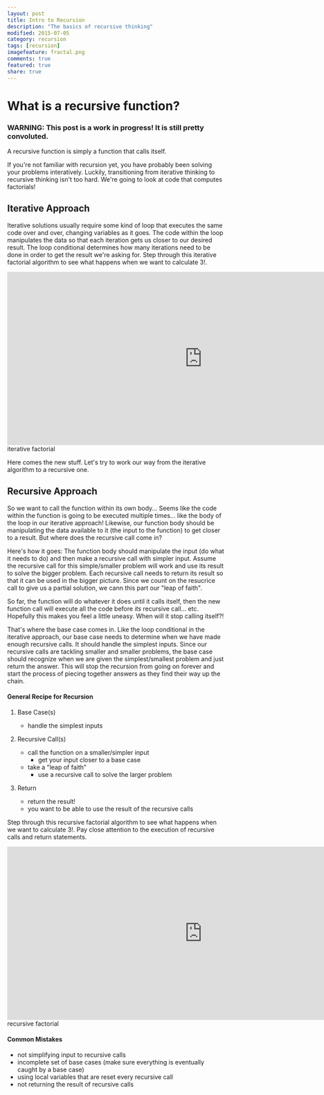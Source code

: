 ```yaml
---
layout: post
title: Intro to Recursion
description: "The basics of recursive thinking"
modified: 2015-07-05
category: recursion
tags: [recursion]
imagefeature: fractal.png
comments: true
featured: true
share: true
---
```


# What is a recursive function?

### WARNING: This post is a work in progress! It is still pretty convoluted.

A recursive function is simply a function that calls itself.

If you're not familiar with recursion yet, you have probably been solving your problems
interatively. Luckily, transitioning from iterative thinking to recursive thinking isn't too hard.
We're going to look at code that computes factorials!

## Iterative Approach
Iterative solutions usually require some kind of loop that executes the same code over and over,
changing variables as it goes. The code within the loop manipulates the data so that
each iteration gets us closer to our desired result. The loop conditional determines how many iterations need to be done
in order to get the result we're asking for. Step through this iterative factorial algorithm to see
what happens when we want to calculate 3!.

<div align="center"><iframe width="900" height="400" frameborder="0" src="http://pythontutor.com/iframe-embed.html#code=function+factorial+(n%29+%7B%0A++++for+(var+i+%3D+n+-+1%3B+i+%3E+0%3B+i--%29+%7B%0A++++++++n+%3D+n+*+i%3B%0A++++%7D%0A++++return+n%3B%0A%7D%0A%0Afactorial(3%29%3B&origin=opt-frontend.js&cumulative=false&heapPrimitives=false&textReferences=false&py=js&rawInputLstJSON=%5B%5D&curInstr=0&codeDivWidth=350&codeDivHeight=400"></iframe></div>
<figcaption>iterative factorial</figcaption>

Here comes the new stuff. Let's try to work our way from the iterative algorithm to a recursive one.

## Recursive Approach
So we want to call the function within its own body... Seems like the code within the function is
going to be executed multiple times... like the body of the loop in our iterative approach!
Likewise, our function body should be manipulating the data available to it (the input to the
function) to get closer to a result. But where does the recursive call come in?

Here's how it goes:
The function body should manipulate the input (do what it needs to do) and then make a recursive
call with simpler input. Assume the recursive call for this simple/smaller problem will work and use
its result to solve the bigger problem. Each recursive call needs to return its result so that it
can be used in the bigger picture. Since we count on the resucrice call to give us a partial
solution, we cann this part our "leap of faith".

So far, the function will do whatever it does until it calls itself,
then the new function call will execute all the code before *its* recursive call... etc. Hopefully
this makes you feel a little uneasy. When will it stop calling itself?!

That's where the base case comes in. Like the loop conditional in the iterative approach, our
base case needs to determine when we have made enough recursive calls. It should handle the simplest
inputs. Since our recursive calls are tackling smaller and smaller problems, the base case should
recognize when we are given the simplest/smallest problem and just return the answer. This will stop
the recursion from going on forever and start the process of piecing together answers as they find
their way up the chain.

#### General Recipe for Recursion
1. Base Case(s)
    - handle the simplest inputs

2. Recursive Call(s)
    - call the function on a smaller/simpler input
        - get your input closer to a base case
    - take a "leap of faith"
        - use a recursive call to solve the larger problem

3. Return
    - return the result!
    - you want to be able to use the result of the recursive calls


Step through this recursive factorial algorithm to see what happens when we want to calculate 3!.
Pay close attention to the execution of recursive calls and return statements.

<div align="center"><iframe width="900" height="400" frameborder="0" src="http://pythontutor.com/iframe-embed.html#code=function+factorial(n%29+%7B%0A++++if+(n+%3D%3D%3D+0%29+%7B%0A++++++++return+1%3B%0A++++%7D%0A++++return+n+*+factorial(n-1%29%3B%0A%7D%0A%0Afactorial(3%29%3B&origin=opt-frontend.js&cumulative=false&heapPrimitives=false&textReferences=false&py=js&rawInputLstJSON=%5B%5D&curInstr=0&codeDivWidth=350&codeDivHeight=400"> </iframe></div>
<figcaption>recursive factorial</figcaption>

#### Common Mistakes
* not simplifying input to recursive calls
* incomplete set of base cases (make sure everything is eventually caught by a base case)
* using local variables that are reset every recursive call
* not returning the result of recursive calls
